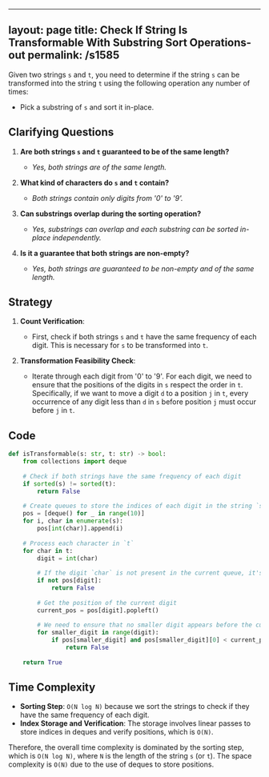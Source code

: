 
---
layout: page
title:  Check If String Is Transformable With Substring Sort Operations-out
permalink: /s1585
---

Given two strings `s` and `t`, you need to determine if the string `s` can be transformed into the string `t` using the following operation any number of times:

- Pick a substring of `s` and sort it in-place.

## Clarifying Questions

1. **Are both strings `s` and `t` guaranteed to be of the same length?**
   - *Yes, both strings are of the same length.*

2. **What kind of characters do `s` and `t` contain?**
   - *Both strings contain only digits from '0' to '9'.*

3. **Can substrings overlap during the sorting operation?**
   - *Yes, substrings can overlap and each substring can be sorted in-place independently.*

4. **Is it a guarantee that both strings are non-empty?**
   - *Yes, both strings are guaranteed to be non-empty and of the same length.*

## Strategy

1. **Count Verification**:
   - First, check if both strings `s` and `t` have the same frequency of each digit. This is necessary for `s` to be transformed into `t`.

2. **Transformation Feasibility Check**:
   - Iterate through each digit from '0' to '9'. For each digit, we need to ensure that the positions of the digits in `s` respect the order in `t`. Specifically, if we want to move a digit `d` to a position `j` in `t`, every occurrence of any digit less than `d` in `s` before position `j` must occur before `j` in `t`.

## Code

```python
def isTransformable(s: str, t: str) -> bool:
    from collections import deque
    
    # Check if both strings have the same frequency of each digit
    if sorted(s) != sorted(t):
        return False
    
    # Create queues to store the indices of each digit in the string `s`
    pos = [deque() for _ in range(10)]
    for i, char in enumerate(s):
        pos[int(char)].append(i)
    
    # Process each character in `t`
    for char in t:
        digit = int(char)
        
        # If the digit `char` is not present in the current queue, it's incorrect
        if not pos[digit]:
            return False
        
        # Get the position of the current digit
        current_pos = pos[digit].popleft()
        
        # We need to ensure that no smaller digit appears before the current_pos in t
        for smaller_digit in range(digit):
            if pos[smaller_digit] and pos[smaller_digit][0] < current_pos:
                return False
    
    return True
```

## Time Complexity

- **Sorting Step**: `O(N log N)` because we sort the strings to check if they have the same frequency of each digit.
- **Index Storage and Verification**: The storage involves linear passes to store indices in deques and verify positions, which is `O(N)`.

Therefore, the overall time complexity is dominated by the sorting step, which is `O(N log N)`, where `N` is the length of the string `s` (or `t`). The space complexity is `O(N)` due to the use of deques to store positions.
